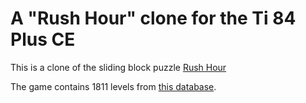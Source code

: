 # A "Rush Hour" clone for the Ti 84 Plus CE
This is a clone of the sliding block puzzle [Rush Hour](https://en.wikipedia.org/wiki/Rush_Hour_(puzzle))

The game contains 1811 levels from [this database](https://www.michaelfogleman.com/rush/#DatabaseDownload).



